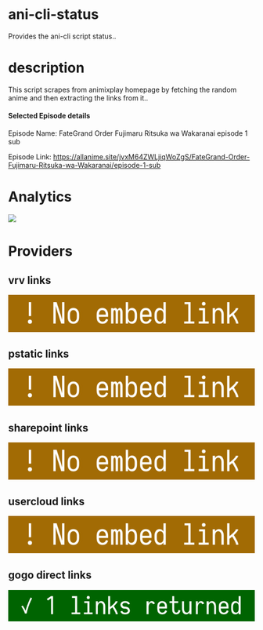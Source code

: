 # ani-cli-status
Provides the ani-cli script status..

# description
This script scrapes from animixplay homepage by fetching the random anime and then extracting the links from it..

#### Selected Episode details

Episode Name: FateGrand Order Fujimaru Ritsuka wa Wakaranai episode 1 sub

Episode Link: https://allanime.site/jvxM64ZWLjiqWoZgS/FateGrand-Order-Fujimaru-Ritsuka-wa-Wakaranai/episode-1-sub
 
# Analytics

<img src="./analytics.jpg">

# Providers

##  vrv links

<img src="./images/vrv.jpg">

##  pstatic links

<img src="./images/pstatic.jpg">

##  sharepoint links

<img src="./images/sharepoint.jpg">

##  usercloud links

<img src="./images/usercloud.jpg">

## gogo direct links

<img src="./images/gogoplay.jpg">
